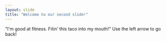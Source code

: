 ```yaml
---
layout: slide
title: "Welcome to our second slide!"
---
```

"I'm good at fitness. Fitin' this taco into my mouth!"
Use the left arrow to go back!
